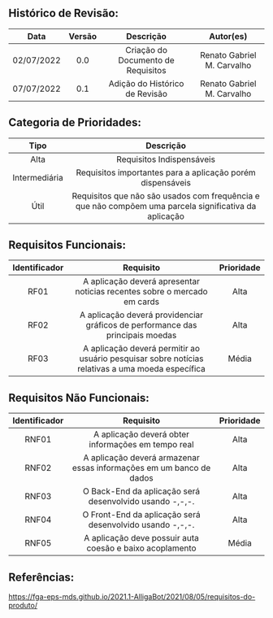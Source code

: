 
## Histórico de Revisão:

|    Data    |  Versão  |        Descrição       |          Autor(es)          |
|:----------:|:--------:|:----------------------:|:---------------------------:|
| 02/07/2022 |   0.0    | Criação do Documento de Requisitos |   Renato Gabriel M. Carvalho |
| 07/07/2022 |   0.1    | Adição do Histórico de Revisão  |   Renato Gabriel M. Carvalho |

## Categoria de Prioridades:

|**Tipo**|**Descrição**|
|:-:|:-:|
| Alta | Requisitos Indispensáveis |
| Intermediária | Requisitos importantes para a aplicação porém dispensáveis |
| Útil | Requisitos que não são usados com frequência e que não compõem uma parcela significativa da aplicação |

## Requisitos Funcionais:

|**Identificador**|**Requisito**|**Prioridade**|
|:-:|:-:|:-:|
| RF01 | A aplicação deverá apresentar noticias recentes sobre o mercado em cards | Alta |
| RF02 | A aplicação deverá providenciar gráficos de performance das principais moedas | Alta |
| RF03 | A aplicação deverá permitir ao usuário pesquisar sobre notícias relativas a uma moeda específica | Média |

## Requisitos Não Funcionais:

|**Identificador**|**Requisito**|**Prioridade**|
|:-:|:-:|:-:|
| RNF01 | A aplicação deverá obter informações em tempo real | Alta |
| RNF02 | A aplicação deverá armazenar essas informações em um banco de dados | Alta |
| RNF03 | O Back-End da aplicação será desenvolvido usando -,-,-. | Alta |
| RNF04 | O Front-End da aplicação será desenvolvido usando -,-,-. | Alta |
| RNF05 | A aplicação deve possuir auta coesão e baixo acoplamento | Média |

## Referências:

https://fga-eps-mds.github.io/2021.1-AlligaBot/2021/08/05/requisitos-do-produto/